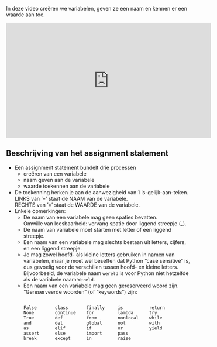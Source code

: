 In deze video creëren we variabelen, geven ze een naam en kennen er een waarde aan toe.

<div align="center">
<iframe width="560" height="315" src="https://www.youtube.com/embed/V58gHCwSxrw" title="YouTube video player" frameborder="0" allow="accelerometer; autoplay; clipboard-write; encrypted-media; gyroscope; picture-in-picture; web-share" allowfullscreen></iframe>
</div>

## Beschrijving van het assignment statement
<div>
  <ul>
    <li> Een assignment statement bundelt drie processen
      <ul>
        <li> creëren van een variabele </li>
        <li> naam geven aan de variabele </li>
        <li> waarde toekennen aan de variabele </li>
      </ul>
    </li>
    <li> De toekenning herken je aan de aanwezigheid van 1 is-gelijk-aan-teken.<br>
         LINKS van ’=’ staat de NAAM van de variabele.<br>
         RECHTS van ’=’ staat de WAARDE van de variabele.
    </li>
    <li> Enkele opmerkingen:
      <ul>
        <li> De naam van een variabele mag geen spaties bevatten. <br>
             Omwille van leesbaarheid: vervang spatie door liggend streepje (_).
        </li>
        <li> De naam van variabele moet starten met letter of een liggend streepje. </li>
        <li> Een naam van een variabele mag slechts bestaan uit letters, cijfers, en een liggend streepje. </li>
        <li> Je mag zowel hoofd- als kleine letters gebruiken in namen van variabelen, maar je moet wel beseffen dat Python “case sensitive” is, dus gevoelig voor de              verschillen tussen hoofd- en kleine letters. Bijvoorbeeld, de variabele naam <code>wereld</code> is voor Python niet hetzelfde als de variabele naam                  <code>Wereld</code>. </li>
        <li> Een naam van een variabele mag geen gereserveerd woord zijn. “Gereserveerde woorden” (of “keywords”) zijn:
<pre><code>
False       class       finally     is          return
None        continue    for         lambda      try
True        def         from        nonlocal    while
and         del         global      not         with
as          elif        if          or          yield
assert      else        import      pass
break       except      in          raise
</code></pre>
        </li>
      </ul>
    </li>
  </ul>
</div>
